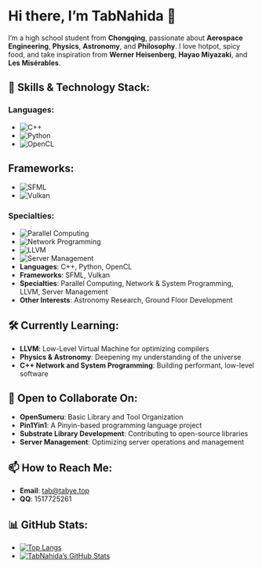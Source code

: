 # Hi there, I’m TabNahida 👋

I’m a high school student from **Chongqing**, passionate about **Aerospace Engineering**, **Physics**, **Astronomy**, and **Philosophy**. I love hotpot, spicy food, and take inspiration from **Werner Heisenberg**, **Hayao Miyazaki**, and **Les Misérables**.

## 🚀 Skills & Technology Stack:

### **Languages:**
- ![C++](https://img.shields.io/badge/-C++-00599C?logo=c%2B%2B&logoColor=white&style=flat)
- ![Python](https://img.shields.io/badge/-Python-3776AB?logo=python&logoColor=white&style=flat)
- ![OpenCL](https://img.shields.io/badge/-OpenCL-1A1A1A?logo=opencl&logoColor=white&style=flat)

## **Frameworks:**
- ![SFML](https://img.shields.io/badge/-SFML-00599C?style=flat)
- ![Vulkan](https://img.shields.io/badge/-Vulkan-AC162D?logo=vulkan&logoColor=white&style=flat)

### **Specialties:**
- ![Parallel Computing](https://img.shields.io/badge/-Parallel%20Computing-2E3440?style=flat)
- ![Network Programming](https://img.shields.io/badge/-Network%20Programming-00ADD8?style=flat)
- ![LLVM](https://img.shields.io/badge/-LLVM-262D40?style=flat)
- ![Server Management](https://img.shields.io/badge/-Server%20Management-003B57?style=flat)
- **Languages**: C++, Python, OpenCL
- **Frameworks**: SFML, Vulkan
- **Specialties**: Parallel Computing, Network & System Programming, LLVM, Server Management
- **Other Interests**: Astronomy Research, Ground Floor Development

## 🛠 Currently Learning:
- **LLVM**: Low-Level Virtual Machine for optimizing compilers
- **Physics & Astronomy**: Deepening my understanding of the universe
- **C++ Network and System Programming**: Building performant, low-level software

## 🌱 Open to Collaborate On:
- **OpenSumeru**: Basic Library and Tool Organization
- **Pin1Yin1**: A Pinyin-based programming language project
- **Substrate Library Development**: Contributing to open-source libraries
- **Server Management**: Optimizing server operations and management

## 📫 How to Reach Me:
- **Email**: tab@tabye.top
- **QQ**: 1517725261

## 📊 GitHub Stats:
- [![Top Langs](https://github-readme-stats.vercel.app/api/top-langs/?username=TabNahida&layout=compact)](https://github.com/anuraghazra/github-readme-stats)
- [![TabNahida’s GitHub Stats](https://github-readme-stats.vercel.app/api?username=TabNahida&show_icons=true)](https://github.com/anuraghazra/github-readme-stats)
